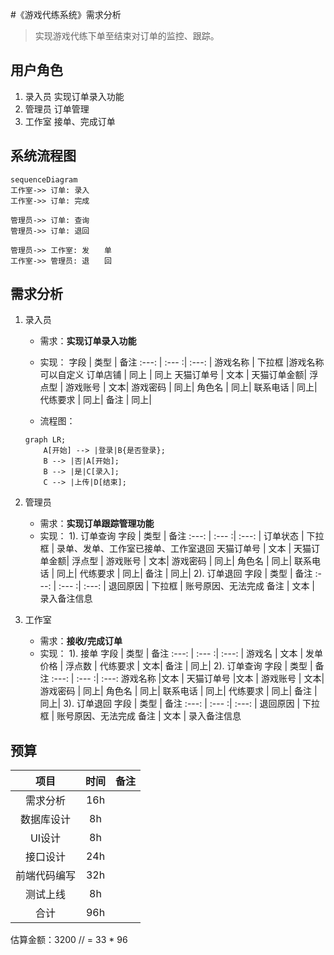 #《游戏代练系统》需求分析

> 实现游戏代练下单至结束对订单的监控、跟踪。

## 用户角色

1. 录入员
   实现订单录入功能
2. 管理员
   订单管理
3. 工作室
   接单、完成订单

## 系统流程图
``` mermaid
sequenceDiagram
工作室->> 订单: 录入
工作室->> 订单: 完成

管理员->> 订单: 查询
管理员->> 订单: 退回

管理员->> 工作室: 发　　单
工作室->> 管理员: 退　　回
```

## 需求分析

1. 录入员
   - 需求：**实现订单录入功能**
   - 实现：
       字段  |  类型 |	 备注
       :---: | :--- :| :---: |
      游戏名称 |	下拉框 	|游戏名称可以自定义
      订单店铺 |	 同上 	|   同上
     天猫订单号 |	 文本 |
     天猫订单金额|	浮点型 |
      游戏账号 	| 文本|
      游戏密码 	| 同上|
      角色名  | 同上|
      联系电话 | 同上|
      代练要求 	| 同上|
       备注  	| 同上|

   - 流程图：

   ```mermaid
   graph LR;
       A[开始] --> |登录|B{是否登录};
       B --> |否|A[开始];
       B --> |是|C[录入];
       C --> |上传|D[结束];
   ```


2. 管理员
   - 需求：**实现订单跟踪管理功能**
   - 实现：
    1).  订单查询
     字段  |  类型 | 备注
       :---: | :--- :| :---: |
      订单状态 |	下拉框 | 录单、发单、工作室已接单、工作室退回
      天猫订单号 |	 文本 	|
     天猫订单金额|	浮点型 |
      游戏账号 	| 文本|
      游戏密码 	| 同上|
      角色名  | 同上|
      联系电话 | 同上|
      代练要求 	| 同上|
       备注  	| 同上|
    2).  订单退回
      字段  |  类型 | 备注
       :---: | :--- :| :---: |
      退回原因 |	下拉框 | 账号原因、无法完成
      备注 | 文本 | 录入备注信息
3. 工作室
   - 需求：**接收/完成订单**
   - 实现：
   1). 接单
     字段  |  类型 | 备注
       :---: | :--- :| :---: |
      游戏名 |	文本 |
      发单价格 | 浮点数 |
      代练要求 	| 文本|
       备注  	| 同上|
   2). 订单查询
   	 字段  | 类型 | 备注
      :---: | :--- :| :---:
     游戏名称 |文本 |
     天猫订单号 |文本 |
     游戏账号 | 文本|
     游戏密码 | 同上|
     角色名  | 同上|
     联系电话 | 同上|
     代练要求 | 同上|
     备注 | 同上|
   3). 订单退回
      字段  |  类型 | 备注
       :---: | :--- :| :---: |
      退回原因 |	下拉框 | 账号原因、无法完成
      备注 | 文本 | 录入备注信息

## 预算
项目 | 时间 | 备注 |
:---: | :---: | :---: |
需求分析 | 16h |
数据库设计 | 8h |
UI设计 | 8h |
接口设计 | 24h |
前端代码编写 | 32h |
测试上线 | 8h |
合计 | 96h |

估算金额：3200 // = 33 * 96